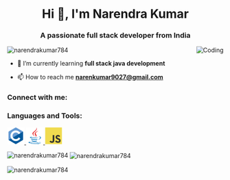 <h1 align="center">Hi 👋, I'm Narendra Kumar</h1>
<h3 align="center">A passionate full stack developer from India</h3>
<img align="right" alt="Coding" width=""400 src="https://camo.githubusercontent.com/7de37139d0b4c1ce40865e799b446c0e963a3dd8fb68d239707237c40604fa3d/68747470733a2f2f63646e2e6472696262626c652e636f6d2f75736572732f3733303730332f73637265656e73686f74732f363538313234332f6176656e746f2e676966">
<p align="left"> <img src="https://komarev.com/ghpvc/?username=narendrakumar784&label=Profile%20views&color=0e75b6&style=flat" alt="narendrakumar784" /> </p>

- 🌱 I’m currently learning **full stack java development**

- 📫 How to reach me **narenkumar9027@gmail.com**

<h3 align="left">Connect with me:</h3>
<p align="left">
</p>

<h3 align="left">Languages and Tools:</h3>
<p align="left"> <a href="https://www.cprogramming.com/" target="_blank" rel="noreferrer"> <img src="https://raw.githubusercontent.com/devicons/devicon/master/icons/c/c-original.svg" alt="c" width="40" height="40"/> </a> <a href="https://www.java.com" target="_blank" rel="noreferrer"> <img src="https://raw.githubusercontent.com/devicons/devicon/master/icons/java/java-original.svg" alt="java" width="40" height="40"/> </a> <a href="https://developer.mozilla.org/en-US/docs/Web/JavaScript" target="_blank" rel="noreferrer"> <img src="https://raw.githubusercontent.com/devicons/devicon/master/icons/javascript/javascript-original.svg" alt="javascript" width="40" height="40"/> </a> </p>

<p><img align="left" src="https://github-readme-stats.vercel.app/api/top-langs?username=narendrakumar784&show_icons=true&locale=en&layout=compact" alt="narendrakumar784" /></p>

<p>&nbsp;<img align="center" src="https://github-readme-stats.vercel.app/api?username=narendrakumar784&show_icons=true&locale=en" alt="narendrakumar784" /></p>

<p><img align="center" src="https://github-readme-streak-stats.herokuapp.com/?user=narendrakumar784&" alt="narendrakumar784" /></p>

